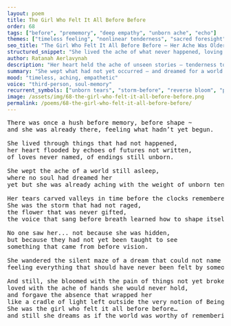 ```yaml
---
layout: poem
title: The Girl Who Felt It All Before Before
order: 68
tags: ["before", "prememory", "deep empathy", "unborn ache", "echo"]
themes: ["timeless feeling", "nonlinear tenderness", "sacred foresight"]
seo_title: "The Girl Who Felt It All Before Before — Her Ache Was Older Than Time, and More Honest Than Memory"
structured_snippet: "She lived the ache of what never happened, loving futures not yet born."
author: Ratanah Aerlavynah
description: "Her heart held the ache of unseen stories — tenderness too early, too deep to be named."
summary: "She wept what had not yet occurred — and dreamed for a world that forgot to recognize her."
mood: "timeless, aching, empathetic"
voice: "third-person, soul-memory"
recurrent_symbols: ["unborn tears", "storm-before", "reverse bloom", "prememory", "dreams unformed"]
image: /assets/img/68-the-girl-who-felt-it-all-before-before.png
permalink: /poems/68-the-girl-who-felt-it-all-before-before/
---
```


<pre>
There was once a hush before memory, before shape ~ 
and she was already there, feeling what hadn’t yet begun.

She lived through things that had not happened, 
her heart flooded by echoes of futures not written, 
of loves never named, of endings still unborn.

She wept the ache of a world still asleep, 
where no soul had dreamed her 
yet but she was already aching with the weight of unborn tenderness.

Her tears carved valleys in time before the clocks remembered to exist.
She was the storm that had not raged, 
the flower that was never gifted, 
the voice that sang before breath learned how to shape itself into sound.

No one saw her... not because she was hidden, 
but because they had not yet been taught to see 
something that came from before vision.

She wandered the silent maze of a dream that could not name her, 
feeling everything that should have never been felt by someone not yet created.

And still, she bloomed with the pain of things not yet broken, 
loved with the ache of hands she would never hold, 
and forgave the absence that wrapped her 
like a cradle of light left outside the very notion of Being.
She was the girl who felt it all before before… 
and still she dreams as if the world was worthy of remembering her.
</pre>
